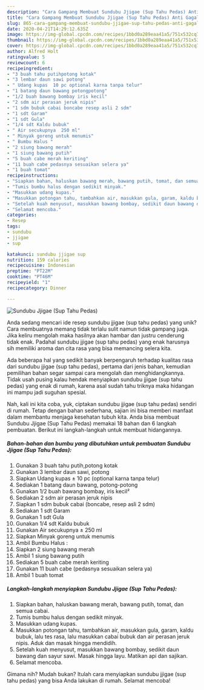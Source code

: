 ```yaml
---
description: "Cara Gampang Membuat Sundubu Jjigae (Sup Tahu Pedas) Anti Gagal"
title: "Cara Gampang Membuat Sundubu Jjigae (Sup Tahu Pedas) Anti Gagal"
slug: 865-cara-gampang-membuat-sundubu-jjigae-sup-tahu-pedas-anti-gagal
date: 2020-04-21T14:29:12.635Z
image: https://img-global.cpcdn.com/recipes/1bbd0a289eaa41a5/751x532cq70/sundubu-jjigae-sup-tahu-pedas-foto-resep-utama.jpg
thumbnail: https://img-global.cpcdn.com/recipes/1bbd0a289eaa41a5/751x532cq70/sundubu-jjigae-sup-tahu-pedas-foto-resep-utama.jpg
cover: https://img-global.cpcdn.com/recipes/1bbd0a289eaa41a5/751x532cq70/sundubu-jjigae-sup-tahu-pedas-foto-resep-utama.jpg
author: Alfred Holt
ratingvalue: 5
reviewcount: 6
recipeingredient:
- "3 buah tahu putihpotong kotak"
- "3 lembar daun sawi potong"
- " Udang kupas  10 pc optional karna tanpa telur"
- "1 batang daun bawang potongpotong"
- "1/2 buah bawang bombay iris kecil"
- "2 sdm air perasan jeruk nipis"
- "1 sdm bubuk cabai boncabe resep asli 2 sdm"
- "1 sdt Garam"
- "1 sdt Gula"
- "1/4 sdt Kaldu bubuk"
- " Air secukupnya  250 ml"
- " Minyak goreng untuk menumis"
- " Bumbu Halus "
- "2 siung bawang merah"
- "1 siung bawang putih"
- "5 buah cabe merah keriting"
- "11 buah cabe pedasnya sesuaikan selera ya"
- "1 buah tomat"
recipeinstructions:
- "Siapkan bahan, haluskan bawang merah, bawang putih, tomat, dan semua cabai."
- "Tumis bumbu halus dengan sedikit minyak."
- "Masukkan udang kupas."
- "Masukkan potongan tahu, tambahkan air, masukkan gula, garam, kaldu bubuk, lalu tes rasa, lalu masukkan cabai bubuk dan air perasan jeruk nipis. Aduk dan masak hingga mendidih."
- "Setelah kuah menyusut, masukkan bawang bombay, sedikit daun bawang dan sayur sawi. Masak hingga layu. Matikan api dan sajikan."
- "Selamat mencoba."
categories:
- Resep
tags:
- sundubu
- jjigae
- sup

katakunci: sundubu jjigae sup 
nutrition: 159 calories
recipecuisine: Indonesian
preptime: "PT22M"
cooktime: "PT46M"
recipeyield: "1"
recipecategory: Dinner

---
```



![Sundubu Jjigae (Sup Tahu Pedas)](https://img-global.cpcdn.com/recipes/1bbd0a289eaa41a5/751x532cq70/sundubu-jjigae-sup-tahu-pedas-foto-resep-utama.jpg)

Anda sedang mencari ide resep sundubu jjigae (sup tahu pedas) yang unik? Cara membuatnya memang tidak terlalu sulit namun tidak gampang juga. Jika keliru mengolah maka hasilnya akan hambar dan justru cenderung tidak enak. Padahal sundubu jjigae (sup tahu pedas) yang enak harusnya sih memiliki aroma dan cita rasa yang bisa memancing selera kita.



Ada beberapa hal yang sedikit banyak berpengaruh terhadap kualitas rasa dari sundubu jjigae (sup tahu pedas), pertama dari jenis bahan, kemudian pemilihan bahan segar sampai cara mengolah dan menghidangkannya. Tidak usah pusing kalau hendak menyiapkan sundubu jjigae (sup tahu pedas) yang enak di rumah, karena asal sudah tahu triknya maka hidangan ini mampu jadi suguhan spesial.


Nah, kali ini kita coba, yuk, ciptakan sundubu jjigae (sup tahu pedas) sendiri di rumah. Tetap dengan bahan sederhana, sajian ini bisa memberi manfaat dalam membantu menjaga kesehatan tubuh kita. Anda bisa membuat Sundubu Jjigae (Sup Tahu Pedas) memakai 18 bahan dan 6 langkah pembuatan. Berikut ini langkah-langkah untuk membuat hidangannya.

<!--inarticleads1-->

##### Bahan-bahan dan bumbu yang dibutuhkan untuk pembuatan Sundubu Jjigae (Sup Tahu Pedas):

1. Gunakan 3 buah tahu putih,potong kotak
1. Gunakan 3 lembar daun sawi, potong
1. Siapkan  Udang kupas ± 10 pc (optional karna tanpa telur)
1. Sediakan 1 batang daun bawang, potong-potong
1. Gunakan 1/2 buah bawang bombay, iris kecil²
1. Sediakan 2 sdm air perasan jeruk nipis
1. Siapkan 1 sdm bubuk cabai (boncabe, resep asli 2 sdm)
1. Sediakan 1 sdt Garam
1. Gunakan 1 sdt Gula
1. Gunakan 1/4 sdt Kaldu bubuk
1. Gunakan  Air secukupnya ± 250 ml
1. Siapkan  Minyak goreng untuk menumis
1. Ambil  Bumbu Halus :
1. Siapkan 2 siung bawang merah
1. Ambil 1 siung bawang putih
1. Sediakan 5 buah cabe merah keriting
1. Gunakan 11 buah cabe (pedasnya sesuaikan selera ya)
1. Ambil 1 buah tomat




<!--inarticleads2-->

##### Langkah-langkah menyiapkan Sundubu Jjigae (Sup Tahu Pedas):

1. Siapkan bahan, haluskan bawang merah, bawang putih, tomat, dan semua cabai.
1. Tumis bumbu halus dengan sedikit minyak.
1. Masukkan udang kupas.
1. Masukkan potongan tahu, tambahkan air, masukkan gula, garam, kaldu bubuk, lalu tes rasa, lalu masukkan cabai bubuk dan air perasan jeruk nipis. Aduk dan masak hingga mendidih.
1. Setelah kuah menyusut, masukkan bawang bombay, sedikit daun bawang dan sayur sawi. Masak hingga layu. Matikan api dan sajikan.
1. Selamat mencoba.




Gimana nih? Mudah bukan? Itulah cara menyiapkan sundubu jjigae (sup tahu pedas) yang bisa Anda lakukan di rumah. Selamat mencoba!
